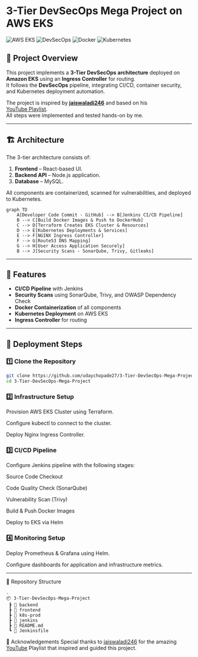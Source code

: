 # 3-Tier DevSecOps Mega Project on AWS EKS

![AWS EKS](https://img.shields.io/badge/AWS-EKS-orange?logo=amazon-aws)
![DevSecOps](https://img.shields.io/badge/DevSecOps-CI%2FCD-blue?logo=githubactions)
![Docker](https://img.shields.io/badge/Docker-Containerization-blue?logo=docker)
![Kubernetes](https://img.shields.io/badge/Kubernetes-Orchestration-blue?logo=kubernetes)

## 📌 Project Overview
This project implements a **3-Tier DevSecOps architecture** deployed on **Amazon EKS** using an **Ingress Controller** for routing.  
It follows the **DevSecOps** pipeline, integrating CI/CD, container security, and Kubernetes deployment automation.

The project is inspired by **[jaiswaladi246](https://github.com/jaiswaladi246)** and based on his  
[YouTube Playlist](https://youtube.com/playlist?list=PLAdTNzDIZj_8bL9tHTXma8Lk89ygTvi6D&si=gcpnuH5XHTXbxBSX).  
All steps were implemented and tested hands-on by me.

---

## 🏗️ Architecture
The 3-tier architecture consists of:
1. **Frontend** – React-based UI.
2. **Backend API** – Node.js application.
3. **Database** – MySQL.

All components are containerized, scanned for vulnerabilities, and deployed to Kubernetes.

```mermaid
graph TD
    A[Developer Code Commit - GitHub] --> B[Jenkins CI/CD Pipeline]
    B --> C[Build Docker Images & Push to DockerHub]
    C --> D[Terraform Creates EKS Cluster & Resources]
    D --> E[Kubernetes Deployments & Services]
    E --> F[NGINX Ingress Controller]
    F --> G[Route53 DNS Mapping]
    G --> H[User Access Application Securely]
    B --> J[Security Scans - SonarQube, Trivy, Gitleaks]
```
---

## 🔹 Features
- **CI/CD Pipeline** with Jenkins
- **Security Scans** using SonarQube, Trivy, and OWASP Dependency Check
- **Docker Containerization** of all components
- **Kubernetes Deployment** on AWS EKS
- **Ingress Controller** for routing

---

## 🚀 Deployment Steps
### 1️⃣ Clone the Repository
```bash
git clone https://github.com/udaychopade27/3-Tier-DevSecOps-Mega-Project.git
cd 3-Tier-DevSecOps-Mega-Project
```
### 2️⃣ Infrastructure Setup
Provision AWS EKS Cluster using Terraform.

Configure kubectl to connect to the cluster.

Deploy Nginx Ingress Controller.

### 3️⃣ CI/CD Pipeline
Configure Jenkins pipeline with the following stages:

Source Code Checkout

Code Quality Check (SonarQube)

Vulnerability Scan (Trivy)

Build & Push Docker Images

Deploy to EKS via Helm

### 4️⃣ Monitoring Setup
Deploy Prometheus & Grafana using Helm.

Configure dashboards for application and infrastructure metrics.

---

📂 Repository Structure
```text
.
📦 3-Tier-DevSecOps-Mega-Project
 ┣ 📂 backend
 ┣ 📂 frontend
 ┣ 📂 k8s-prod
 ┣ 📂 jenkins
 ┣ 📜 README.md
 ┗ 📜 Jenkinsfile
```

🙏 Acknowledgements
Special thanks to [jaiswaladi246](https://github.com/jaiswaladi246) for the amazing
[YouTube](https://youtube.com/playlist?list=PLAdTNzDIZj_8bL9tHTXma8Lk89ygTvi6D&si=qwTHSold2sfsxf8Z) Playlist that inspired and guided this project.
